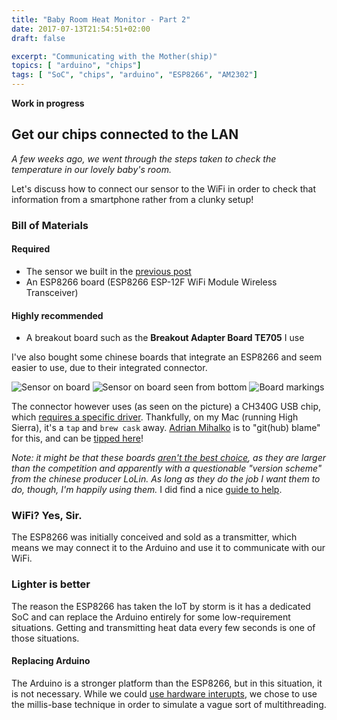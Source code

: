 ```yaml
---
title: "Baby Room Heat Monitor - Part 2"
date: 2017-07-13T21:54:51+02:00
draft: false

excerpt: "Communicating with the Mother(ship)"
topics: [ "arduino", "chips"]
tags: [ "SoC", "chips", "arduino", "ESP8266", "AM2302"]
---
```


**Work in progress**


## Get our chips connected to the LAN

*A few weeks ago, we went through the steps taken to check the temperature in our lovely baby's room.*

Let's discuss how to connect our sensor to the WiFi in order to check that information from a smartphone rather from a clunky setup!

### Bill of Materials

#### Required
- The sensor we built in the [previous post](../babyroomheatmonitor)
- An ESP8266 board (ESP8266 ESP-12F WiFi Module Wireless Transceiver)
 
#### Highly recommended
- A breakout board such as the **Breakout Adapter Board TE705** I use

I've also bought some chinese boards that integrate an ESP8266 and seem easier to use, due to their integrated connector.

![Sensor on board](https://scontent-cdg2-1.xx.fbcdn.net/v/t31.0-8/20248347_1774701406154292_208822053619959621_o.jpg?oh=594f55bfea38cd74462e7486a0070b17&oe=59F9F536)
![Sensor on board seen from bottom](https://scontent-cdg2-1.xx.fbcdn.net/v/t31.0-8/20247585_1774701409487625_4080924888607043235_o.jpg?oh=2ef66520b4742723b55d2b41d7e1333d&oe=59FB9427)
![Board markings](https://scontent-cdg2-1.xx.fbcdn.net/v/t31.0-8/20369547_1774701402820959_5581223627599634299_o.jpg?oh=ee3550a68244c8c34701f07f0c87ad10&oe=5A0F1827)

The connector however uses (as seen on the picture) a CH340G USB chip, which [requires a specific driver](https://kig.re/2014/12/31/how-to-use-arduino-nano-mini-pro-with-CH340G-on-mac-osx-yosemite.html). Thankfully, on my Mac (running High Sierra), it's a `tap` and `brew cask` away. [Adrian Mihalko](http://www.mihalko.eu) is to "git(hub) blame" for this, and can be [tipped here](https://www.paypal.com/cgi-bin/webscr?cmd=_donations&business=adriankoooo%40gmail%2ecom&lc=SK&item_name=Adrian%20Mihalko&currency_code=EUR&bn=PP%2dDonationsBF%3abtn_donateCC_LG%2egif%3aNonHosted)! 

_Note: it might be that these boards [aren't the best choice](https://frightanic.com/iot/comparison-of-esp8266-nodemcu-development-boards/), as they are larger than the competition and apparently with a questionable "version scheme" from the chinese producer LoLin. As long as they do the job I want them to do, though, I'm happily using them._ I did find a nice [guide to help](http://henrysbench.capnfatz.com/henrys-bench/arduino-projects-tips-and-more/arduino-esp8266-lolin-nodemcu-getting-started/).

### WiFi? Yes, Sir.

The ESP8266 was initially conceived and sold as a transmitter, which means we may connect it to the Arduino and use it to communicate with our WiFi.

### Lighter is better

The reason the ESP8266 has taken the IoT by storm is it has a dedicated SoC and can replace the Arduino entirely for some low-requirement situations. Getting and transmitting heat data every few seconds is one of those situations.

#### Replacing Arduino

The Arduino is a stronger platform than the ESP8266, but in this situation, it is not necessary. While we could [use hardware interupts](https://techtutorialsx.com/2016/12/11/esp8266-external-interrupts/), we chose to use the millis-base technique in order to simulate a vague sort of multithreading. 


